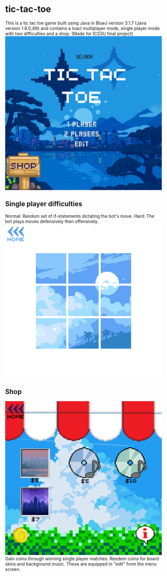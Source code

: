 # tic-tac-toe
This is a tic tac toe game built using Java in BlueJ version 3.1.7 (Java version 1.8.0_66) and contains a loacl multiplayer mode, single player mode with two difficulties and a shop.
(Made for ICS3U final project)
![menu](https://github.com/Belindq/tic-tac-toe/blob/main/menu2.png)
## Single player difficulties
Normal: Random set of if-statements dictating the bot's move.
Hard: The bot plays moves defensively then offensively. 
![board](https://github.com/Belindq/tic-tac-toe/blob/main/board.png)
## Shop
![shop](https://github.com/Belindq/tic-tac-toe/blob/main/Shop.png)
Gain coins through winning single player matches. Reedem coins for board skins and background music. These are equipped in "edit" from the menu screen.
